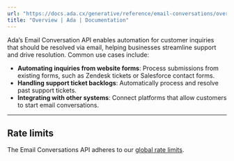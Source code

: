 ```yaml
---
url: "https://docs.ada.cx/generative/reference/email-conversations/overview"
title: "Overview | Ada | Documentation"
---
```


Ada’s Email Conversation API enables automation for customer inquiries that should be resolved via email, helping businesses streamline support and drive resolution. Common use cases include:

- **Automating inquiries from website forms**: Process submissions from existing forms, such as Zendesk tickets or Salesforce contact forms.
- **Handling support ticket backlogs**: Automatically process and resolve past support tickets.
- **Integrating with other systems**: Connect platforms that allow customers to start email conversations.

* * *

## Rate limits

The Email Conversations API adheres to our [global rate limits](https://docs.ada.cx/generative/reference/introduction/limits).